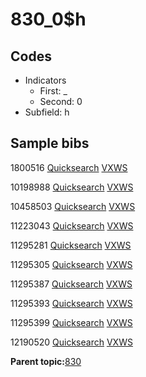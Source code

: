 # 830\_0$h

## Codes

-   Indicators
    -   First: \_
    -   Second: 0
-   Subfield: h

## Sample bibs

1800516 [Quicksearch](https://search.library.yale.edu/catalog/1800516) [VXWS](http://prodorbis.library.yale.edu:7014/vxws/GetHoldingsService?bibId=1800516)

10198988 [Quicksearch](https://search.library.yale.edu/catalog/10198988) [VXWS](http://prodorbis.library.yale.edu:7014/vxws/GetHoldingsService?bibId=10198988)

10458503 [Quicksearch](https://search.library.yale.edu/catalog/10458503) [VXWS](http://prodorbis.library.yale.edu:7014/vxws/GetHoldingsService?bibId=10458503)

11223043 [Quicksearch](https://search.library.yale.edu/catalog/11223043) [VXWS](http://prodorbis.library.yale.edu:7014/vxws/GetHoldingsService?bibId=11223043)

11295281 [Quicksearch](https://search.library.yale.edu/catalog/11295281) [VXWS](http://prodorbis.library.yale.edu:7014/vxws/GetHoldingsService?bibId=11295281)

11295305 [Quicksearch](https://search.library.yale.edu/catalog/11295305) [VXWS](http://prodorbis.library.yale.edu:7014/vxws/GetHoldingsService?bibId=11295305)

11295387 [Quicksearch](https://search.library.yale.edu/catalog/11295387) [VXWS](http://prodorbis.library.yale.edu:7014/vxws/GetHoldingsService?bibId=11295387)

11295393 [Quicksearch](https://search.library.yale.edu/catalog/11295393) [VXWS](http://prodorbis.library.yale.edu:7014/vxws/GetHoldingsService?bibId=11295393)

11295399 [Quicksearch](https://search.library.yale.edu/catalog/11295399) [VXWS](http://prodorbis.library.yale.edu:7014/vxws/GetHoldingsService?bibId=11295399)

12190520 [Quicksearch](https://search.library.yale.edu/catalog/12190520) [VXWS](http://prodorbis.library.yale.edu:7014/vxws/GetHoldingsService?bibId=12190520)

**Parent topic:**[830](../../tags/830/830.md)

